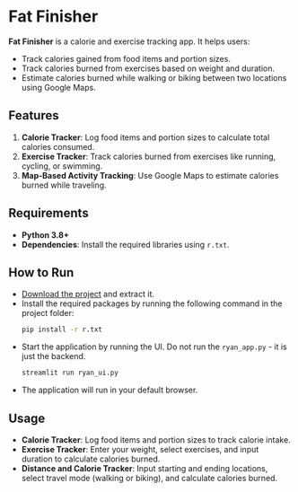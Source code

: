 # Fat Finisher
**Fat Finisher** is a calorie and exercise tracking app. It helps users:
- Track calories gained from food items and portion sizes.  
- Track calories burned from exercises based on weight and duration.  
- Estimate calories burned while walking or biking between two locations using Google Maps.

## Features
1. **Calorie Tracker**: Log food items and portion sizes to calculate total calories consumed.  
2. **Exercise Tracker**: Track calories burned from exercises like running, cycling, or swimming.  
3. **Map-Based Activity Tracking**: Use Google Maps to estimate calories burned while traveling.

## Requirements
- **Python 3.8+**  
- **Dependencies**: Install the required libraries using `r.txt`.  

## How to Run
- [Download the project](https://github.com/Ruthlesstoadface/FatFinisher/archive/refs/heads/main.zip) and extract it.  
- Install the required packages by running the following command in the project folder:
   ```bash
   pip install -r r.txt
   ```
- Start the application by running the UI. Do not run the `ryan_app.py` - it is just the backend.
   ```bash
   streamlit run ryan_ui.py
   ```
- The application will run in your default browser.

## Usage
- **Calorie Tracker**: Log food items and portion sizes to track calorie intake.  
- **Exercise Tracker**: Enter your weight, select exercises, and input duration to calculate calories burned.  
- **Distance and Calorie Tracker**: Input starting and ending locations, select travel mode (walking or biking), and calculate calories burned.
